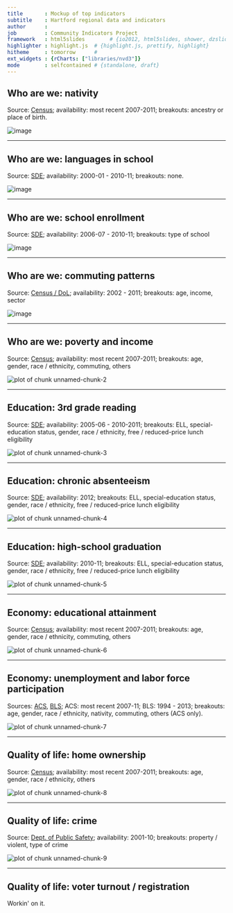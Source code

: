 ```yaml
---
title       : Mockup of top indicators
subtitle    : Hartford regional data and indicators
author      : 
job         : Community Indicators Project
framework   : html5slides        # {io2012, html5slides, shower, dzslides, minimal ...}
highlighter : highlight.js  # {highlight.js, prettify, highlight}
hitheme     : tomorrow      # 
ext_widgets : {rCharts: ["libraries/nvd3"]} 
mode        : selfcontained # {standalone, draft}
---
```

## Who are we: nativity

Source: [Census](http://factfinder2.census.gov/faces/tableservices/jsf/pages/productview.xhtml?pid=ACS_12_1YR_DP02&prodType=table); availability: most recent 2007-2011; breakouts: ancestry or place of birth.

![image](../mockup/placeofbirth.png)

--- 
## Who are we: languages in school

Source: [SDE](http://sdeportal.ct.gov/Cedar/WEB/ct_report/EllDT.aspx); availability: 2000-01 - 2010-11; breakouts: none.

![image](../mockup/languages-4.png)

--- 
## Who are we: school enrollment

Source: [SDE](http://sdeportal.ct.gov/Cedar/WEB/ct_report/EnrollmentDT.aspx); availability: 2006-07 - 2010-11; breakouts: type of school




![image](../mockup/enrollment.png)

--- 
## Who are we: commuting patterns

Source: [Census / DoL](http://onthemap.ces.census.gov/); availability: 2002 - 2011; breakouts: age, income, sector

![image](../mockup/commute-patterns.png)

--- 
## Who are we: poverty and income

Source: [Census](http://factfinder2.census.gov/); availability: most recent 2007-2011; breakouts: age, gender, race / ethnicity, commuting, others

![plot of chunk unnamed-chunk-2](assets/fig/unnamed-chunk-2.png) 

--- 
## Education: 3rd grade reading

Source: [SDE](http://sdeportal.ct.gov/Cedar/WEB/ct_report/CMTLandingDT.aspx); availability: 2005-06 - 2010-2011; breakouts: ELL, special-education status, gender, race / ethnicity, free / reduced-price lunch eligibility

![plot of chunk unnamed-chunk-3](assets/fig/unnamed-chunk-3.png) 

--- 
## Education: chronic absenteeism

Source: [SDE](http://sdeportal.ct.gov/Cedar/); availability: 2012; breakouts: ELL, special-education status, gender, race / ethnicity, free / reduced-price lunch eligibility

![plot of chunk unnamed-chunk-4](assets/fig/unnamed-chunk-4.png) 

--- 
## Education: high-school graduation

Source: [SDE](http://sdeportal.ct.gov/Cedar/WEB/ResearchandReports/DataBulletins.aspx); availability: 2010-11; breakouts: ELL, special-education status, gender, race / ethnicity, free / reduced-price lunch eligibility

![plot of chunk unnamed-chunk-5](assets/fig/unnamed-chunk-5.png) 

--- 
## Economy: educational attainment

Source: [Census](http://factfinder2.census.gov/); availability: most recent 2007-2011; breakouts: age, gender, race / ethnicity, commuting, others

![plot of chunk unnamed-chunk-6](assets/fig/unnamed-chunk-6.png) 


--- 
## Economy: unemployment and labor force participation

Sources: [ACS](http://factfinder2.census.gov/faces/tableservices/jsf/pages/productview.xhtml?pid=ACS_11_5YR_B23025&prodType=table), [BLS](http://www1.ctdol.state.ct.us/lmi/LAUS/default.asp); ACS: most recent 2007-11; BLS: 1994 - 2013; breakouts: age, gender, race / ethnicity, nativity, commuting, others (ACS only).

![plot of chunk unnamed-chunk-7](assets/fig/unnamed-chunk-7.png) 

--- 
## Quality of life: home ownership

Source: [Census](http://factfinder2.census.gov/faces/tableservices/jsf/pages/productview.xhtml?pid=ACS_11_5YR_B25008&prodType=table); availability: most recent 2007-2011; breakouts: age, gender, race / ethnicity, others

![plot of chunk unnamed-chunk-8](assets/fig/unnamed-chunk-8.png) 

--- 
## Quality of life: crime

Source: [Dept. of Public Safety](http://www.dpsdata.ct.gov/dps/ucr/ucr.aspx); availability: 2001-10; breakouts: property / violent, type of crime

![plot of chunk unnamed-chunk-9](assets/fig/unnamed-chunk-9.png) 

--- 
## Quality of life: voter turnout / registration

Workin' on it.



